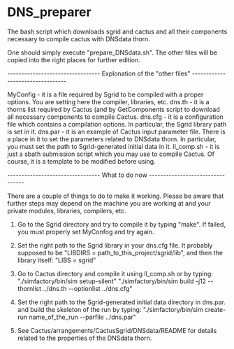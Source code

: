 # DNS_preparer

The bash script which downloads sgrid and cactus and all their components necessary to compile cactus with DNSdata thorn.

One should simply execute "prepare_DNSdata.sh". The other files will be copied into the right places for further edition.

--------------------------------- Explonation of the "other files" ---------------------------------


MyConfig    	- it is a file required by Sgrid to be compiled with a proper options. You are setting here the compiler, libraries, etc.
dns.th      	- it is a thorns list required by Cactus (and by GetComponents script to download all necessary components to compile Cactus.
dns.cfg		- it is a configuration file which contains a compilation options. In particular, the Sgrid library path is set in it.
dns.par		- it is an example of Cactus input parameter file. There is a place in it to set the parameters related to DNSdata thorn. In particular, you must set the path to Sgrid-generated initial data in it.
ll_comp.sh	- it is just a sbath submission script which you may use to compile Cactus. Of course, it is a template to be modified before using. 


--------------------------------- What to do now ---------------------------------

There are a couple of things to do to make it working. Please be aware that further steps may depend on the machine you are working at and your private modules, libraries, compilers, etc.

1. Go to the Sgrid directory and try to compile it by typing "make". If failed, you must properly set MyConfog and try again.

2. Set the right path to the Sgrid library in your dns.cfg file. It probably supposed to be
"LIBDIRS = path_to_this_project/sgrid/lib", and then the library itself:
"LIBS = sgrid"

3. Go to Cactus directory and compile it using ll_comp.sh or by typing:
"./simfactory/bin/sim setup-silent"
"./simfactory/bin/sim build -j12 --thornlist ../dns.th --optionlist ../dns.cfg"

4. Set the right path to the Sgrid-generated initial data directory in dns.par. and build the skeleton of the run by typing:
"./simfactory/bin/sim create-run name_of_the_run --parfile ../dns.par"

5. See Cactus/arrangements/CactusSgrid/DNSdata/README for details related to the properties of the DNSdata thorn.

